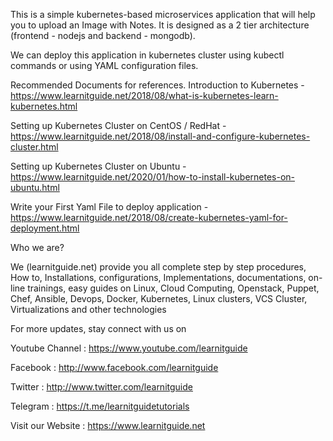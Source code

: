 This is a simple kubernetes-based microservices application that will help you to upload an Image with Notes. It is designed as a 2 tier architecture (frontend - nodejs and backend - mongodb).

We can deploy this application in kubernetes cluster using kubectl commands or using YAML configuration files.

Recommended Documents for references.
Introduction to Kubernetes - https://www.learnitguide.net/2018/08/what-is-kubernetes-learn-kubernetes.html

Setting up Kubernetes Cluster on CentOS / RedHat - https://www.learnitguide.net/2018/08/install-and-configure-kubernetes-cluster.html

Setting up Kubernetes Cluster on Ubuntu - https://www.learnitguide.net/2020/01/how-to-install-kubernetes-on-ubuntu.html

Write your First Yaml File to deploy application - https://www.learnitguide.net/2018/08/create-kubernetes-yaml-for-deployment.html


Who we are?

We (learnitguide.net) provide you all complete step by step procedures, How to, Installations, configurations, Implementations, documentations, on-line trainings, easy guides on Linux, Cloud Computing, Openstack, Puppet, Chef, Ansible, Devops, Docker, Kubernetes, Linux clusters, VCS Cluster, Virtualizations and other technologies

For more updates, stay connect with us on

Youtube Channel : https://www.youtube.com/learnitguide

Facebook : http://www.facebook.com/learnitguide

Twitter : http://www.twitter.com/learnitguide

Telegram : https://t.me/learnitguidetutorials

Visit our Website : https://www.learnitguide.net
